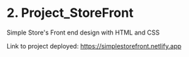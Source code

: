 # 2. Project_StoreFront
Simple Store's Front end design with HTML and CSS

Link to project deployed: https://simplestorefront.netlify.app
